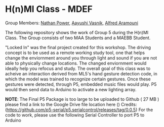 # H(n)MI Class - MDEF

Group Members: [Nathan Power](https://github.com/npower1-gif), [Aayushi Vasnik](https://github.com/vaschick), [Alfred Aramouni](https://github.com/khara7mar)

The following repository shows the work of Group 5 during the H(n)MI Class. The Group consists of two MAA Students and a MAEBB Student. 

"Locked In" was the final project created for this workshop. The driving concept is to be used as a remote working study tool, one that helps change the enviornment around you through light and sound if you are not able to physically change locations. The changed enviornment would ideally help you refocus and study. The overall goal of this class was to acheive an interaction derived from ML5's hand gesture detection code, in which the model was trained to recognize certain gestures. Once these gestures were detected, through P5, embedded music files would play. P5 would then send data to Arduino to activate a new lighting array. 

**NOTE**: The Final P5 Package is too large to be uploaded to Github ( 27 MB ) please find a link to the Google Drive file location here ()
Credits: (https://github.com/p5-serial/p5.serialcontrol/releases/tag/0.0.5) For the code to work, please use the following Serial Controller to port P5 to Arduino
